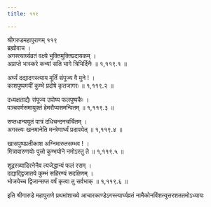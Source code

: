 ```yaml
---
title: ११९

---
```

श्रीगरुडमहापुराणम् ११९  
ब्रह्मोवाच ।  
अगस्त्यार्घ्यव्रतं वक्ष्ये भुक्तिमुक्तिप्रदायकम् ।  
अप्राप्ते भास्करे कन्यां सति भागे त्रिभिर्दिनैः ॥ १,११९.१ ॥  
  
अर्घ्यं दद्यादगस्त्याय मूर्तिं संपूज्य वै मुने ! ।  
काशपुष्पमयीं कुम्भे प्रदोषे कृतजागरः ॥ १,११९.२ ॥  
  
दध्यक्षताद्यैः संपूज्य उपोष्य फलपुष्पकैः ।  
पञ्चवर्णसमायुक्तं हेमरौप्यसमन्वितम् ॥ १,११९.३ ॥  
  
सप्तधान्ययुतं पात्रं दधिचन्दनचर्चितम् ।  
अगस्त्यः खनमानेति मन्त्रेणार्घ्यं प्रदापयेत् ॥ १,११९.४ ॥  
  
खासपुष्पप्रतीकाश अग्निमारुतसम्भव ! ।  
मित्रावारुणयोः पुत्त्रो कुम्भयोने नमोऽस्तु ते ॥ १,११९.५ ॥  
  
शूद्रस्त्र्यादिरनेनैव त्यजेद्धान्यं फलं रसम् ।  
दद्याद्द्विजातये कुम्भं सहिरण्यं सदक्षिणम् ।  
भोजयेच्च द्विजान्सप्त वर्षं कृत्वा तु सर्वभाक् ॥ १,११९.६ ॥  
  
इति श्रीगारुडे महापुराणे प्रथमांशाख्ये आचारकाण्डेऽगस्त्यार्घ्यव्रतं नामैकोनविंशत्युत्तरशततमोऽध्यायः